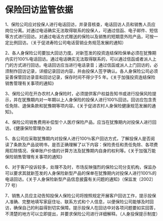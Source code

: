 # 保险回访监管依据

1、保险公司应对投保人进行电话回访，并录音核查，电话回访人员和销售人员应岗位分离。对通过电话确实无法取得联系的投保人，可通过信函、电子邮件、短信等方式进行回访。对通过电话方式赠送的保险以及销售的短期意外险产品，可按一定比例回访。（关于促进寿险公司电话营销业务规范发展的通知）

2、各人身保险公司要加大回访力度。对新签发的投资连结保险保单必须在犹豫期内实行100%电话回访。通过电话确实无法取得联系的，可以通过信函或者派人上门的方式进行回访。电话回访应当进行电话录音；通过信函或派人上门回访的，必须制作回访记录，详细记录回访内容，并由投保人签字确认。各人身保险公司必须妥善保管回访录音和回访记录，保存时间不得少于5 年。《关于加强投资连结保险销售管理有关事项的通知》

3、保险公司在开办农村人身保险时，必须提供客户权益告知书或进行投保风险提示，并在犹豫期内对一年期以上人身保险的投保人进行100%回访。回访应包含责任免除、退保条款和犹豫期等项内容。《关于促进农村人身保险健康规范发展的通知》。

4、保险公司销售费用补偿型个人医疗保险产品，应当在犹豫期内对投保人进行回访。《健康保险管理办法》

5、各公司应采取犹豫期内对投保人进行100％客户回访方式，了解投保人是否阅读了条款及产品说明书，是否正确理解了以下内容：保险责任和责任免除、各项费用扣除情况、保单账户价值的计算方法及犹豫期内自身的权利等。《关于加强万能保险销售管理有关事项的通知》

6、对于客户投诉较多，处理不及时，市场反映强烈的保险公司分支机构，保监办可以要求其就新签发的人身保险新型产品的保单在犹豫期内对投保人进行100%的电话回访。《关于人身保险新型产品信息披露有关问题的通知》（保监发〔2002〕77 号）

7、销售人员应主动告知投保人保险公司将按照规定开展客户回访工作，提示投保人准确、完整地填写家庭住址、联系方式和个人信息，以便保险公司能够及时回访，确保自己的利益得到切实保障。提示投保人在回访中对各项问题要如实回答，不清楚的地方可以立即提出，并要求保险公司进行详细解释。（人身投保提示制度）